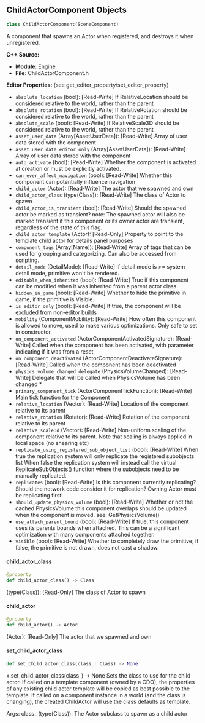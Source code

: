 ## ChildActorComponent Objects

```python
class ChildActorComponent(SceneComponent)
```

A component that spawns an Actor when registered, and destroys it when unregistered.

**C++ Source:**

- **Module**: Engine
- **File**: ChildActorComponent.h

**Editor Properties:** (see get_editor_property/set_editor_property)

- ``absolute_location`` (bool):  [Read-Write] If RelativeLocation should be considered relative to the world, rather than the parent
- ``absolute_rotation`` (bool):  [Read-Write] If RelativeRotation should be considered relative to the world, rather than the parent
- ``absolute_scale`` (bool):  [Read-Write] If RelativeScale3D should be considered relative to the world, rather than the parent
- ``asset_user_data`` (Array[AssetUserData]):  [Read-Write] Array of user data stored with the component
- ``asset_user_data_editor_only`` (Array[AssetUserData]):  [Read-Write] Array of user data stored with the component
- ``auto_activate`` (bool):  [Read-Write] Whether the component is activated at creation or must be explicitly activated.
- ``can_ever_affect_navigation`` (bool):  [Read-Write] Whether this component can potentially influence navigation
- ``child_actor`` (Actor):  [Read-Write] The actor that we spawned and own
- ``child_actor_class`` (type(Class)):  [Read-Write] The class of Actor to spawn
- ``child_actor_is_transient`` (bool):  [Read-Write] Should the spawned actor be marked as transient?
  note: The spawned actor will also be marked transient if this component or its owner actor are transient, regardless of the state of this flag.
- ``child_actor_template`` (Actor):  [Read-Only] Property to point to the template child actor for details panel purposes
- ``component_tags`` (Array[Name]):  [Read-Write] Array of tags that can be used for grouping and categorizing. Can also be accessed from scripting.
- ``detail_mode`` (DetailMode):  [Read-Write] If detail mode is >= system detail mode, primitive won't be rendered.
- ``editable_when_inherited`` (bool):  [Read-Write] True if this component can be modified when it was inherited from a parent actor class
- ``hidden_in_game`` (bool):  [Read-Write] Whether to hide the primitive in game, if the primitive is Visible.
- ``is_editor_only`` (bool):  [Read-Write] If true, the component will be excluded from non-editor builds
- ``mobility`` (ComponentMobility):  [Read-Write] How often this component is allowed to move, used to make various optimizations. Only safe to set in constructor.
- ``on_component_activated`` (ActorComponentActivatedSignature):  [Read-Write] Called when the component has been activated, with parameter indicating if it was from a reset
- ``on_component_deactivated`` (ActorComponentDeactivateSignature):  [Read-Write] Called when the component has been deactivated
- ``physics_volume_changed_delegate`` (PhysicsVolumeChanged):  [Read-Write] Delegate that will be called when PhysicsVolume has been changed *
- ``primary_component_tick`` (ActorComponentTickFunction):  [Read-Write] Main tick function for the Component
- ``relative_location`` (Vector):  [Read-Write] Location of the component relative to its parent
- ``relative_rotation`` (Rotator):  [Read-Write] Rotation of the component relative to its parent
- ``relative_scale3d`` (Vector):  [Read-Write] Non-uniform scaling of the component relative to its parent.
  Note that scaling is always applied in local space (no shearing etc)
- ``replicate_using_registered_sub_object_list`` (bool):  [Read-Write] When true the replication system will only replicate the registered subobjects list
  When false the replication system will instead call the virtual ReplicateSubObjects() function where the subobjects need to be manually replicated.
- ``replicates`` (bool):  [Read-Write] Is this component currently replicating? Should the network code consider it for replication? Owning Actor must be replicating first!
- ``should_update_physics_volume`` (bool):  [Read-Write] Whether or not the cached PhysicsVolume this component overlaps should be updated when the component is moved.
  see: GetPhysicsVolume()
- ``use_attach_parent_bound`` (bool):  [Read-Write] If true, this component uses its parents bounds when attached.
  This can be a significant optimization with many components attached together.
- ``visible`` (bool):  [Read-Write] Whether to completely draw the primitive; if false, the primitive is not drawn, does not cast a shadow.

<a id="unreal.ChildActorComponent.child_actor_class"></a>

#### child_actor_class

```python
@property
def child_actor_class() -> Class
```

(type(Class)):  [Read-Only] The class of Actor to spawn

<a id="unreal.ChildActorComponent.child_actor"></a>

#### child_actor

```python
@property
def child_actor() -> Actor
```

(Actor):  [Read-Only] The actor that we spawned and own

<a id="unreal.ChildActorComponent.set_child_actor_class"></a>

#### set_child_actor_class

```python
def set_child_actor_class(class_: Class) -> None
```

x.set_child_actor_class(class_) -> None
Sets the class to use for the child actor.
If called on a template component (owned by a CDO), the properties of any existing child actor template will be copied as best possible to the template.
If called on a component instance in a world (and the class is changing), the created ChildActor will use the class defaults as template.

Args:
    class_ (type(Class)): The Actor subclass to spawn as a child actor

<a id="unreal.AutoRTFMTestChildActorComponent"></a>